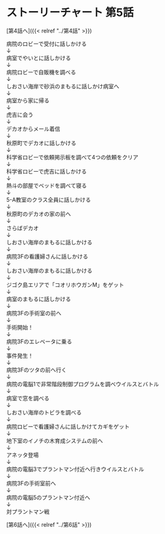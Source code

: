 # ストーリーチャート 第5話
[第4話へ]({{< relref "../第4話" >}})

病院のロビーで受付に話しかける<br />
↓<br />
病室でやいとに話しかける<br />
↓<br />
病院ロビーで自販機を調べる<br />
↓<br />
しおさい海岸で砂浜のまもるに話しかけ病室へ<br />
↓<br />
病室から家に帰る<br />
↓<br />
虎吉に会う<br />
↓<br />
デカオからメール着信<br />
↓<br />
秋原町でデカオに話しかける<br />
↓<br />
科学省ロビーで依頼掲示板を調べて4つの依頼をクリア<br />
↓<br />
科学省ロビーで虎吉に話しかける<br />
↓<br />
熱斗の部屋でベッドを調べて寝る<br />
↓<br />
5-A教室のクラス全員に話しかける<br />
↓<br />
秋原町のデカオの家の前へ<br />
↓<br />
さらばデカオ<br />
↓<br />
しおさい海岸のまもるに話しかける<br />
↓<br />
病院3Fの看護婦さんに話しかける<br />
↓<br />
しおさい海岸のまもるに話しかける<br />
↓<br />
ジゴク島エリアで「コオリホウガンM」をゲット<br />
↓<br />
病室のまもるに話しかける<br />
↓<br />
病院3Fの手術室の前へ<br />
↓<br />
手術開始！<br />
↓<br />
病院3Fのエレベータに乗る<br />
↓<br />
事件発生！<br />
↓<br />
病院3Fのツタの前へ行く<br />
↓<br />
病院の電脳1で非常階段制御プログラムを調べウイルスとバトル<br />
↓<br />
病室で窓を調べる<br />
↓<br />
しおさい海岸のトビラを調べる<br />
↓<br />
病院ロビーで看護婦さんに話しかけてカギをゲット<br />
↓<br />
地下室のイノチの木育成システムの前へ<br />
↓<br />
アネッタ登場<br />
↓<br />
病院の電脳3でプラントマン付近へ行きウイルスとバトル<br />
↓<br />
病院3Fの手術室前へ<br />
↓<br />
病院の電脳5のプラントマン付近へ<br />
↓<br />
対プラントマン戦

[第6話へ]({{< relref "../第6話" >}})
